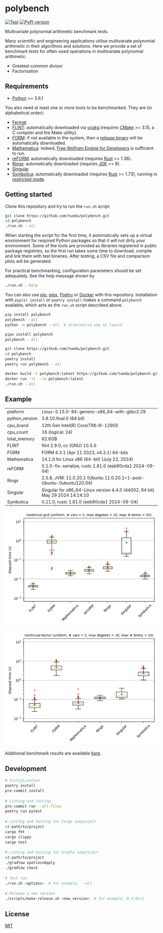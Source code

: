 polybench
=========

[![Test](https://github.com/tueda/polybench/actions/workflows/test.yml/badge.svg?branch=master)](https://github.com/tueda/polybench/actions?query=branch:master)
[![PyPI version](https://badge.fury.io/py/polybench.svg)](https://pypi.org/project/polybench/)

Multivariate polynomial arithmetic benchmark tests.

Many scientific and engineering applications utilise multivariate polynomial
arithmetic in their algorithms and solutions. Here we provide a set of
benchmark tests for often-used operations in multivariate polynomial
arithmetic:

- Greatest common divisor
- Factorisation


Requirements
------------

- [Python](https://www.python.org/) >= 3.6.1

You also need at least one or more tools to be benchmarked.
They are (in alphabetical order):

- [Fermat](https://home.bway.net/lewis/)
- [FLINT](https://flintlib.org/): automatically downloaded via [vcpkg](https://vcpkg.io/)
  (requires [CMake](https://cmake.org/) >= 3.15, a C compiler and the Make utility).
- [FORM](https://www.nikhef.nl/~form/):
  if not available in the system, then
  a [release binary](https://github.com/vermaseren/form/releases)
  will be automatically downloaded.
- [Mathematica](https://www.wolfram.com/mathematica/):
  indeed, [Free Wolfram Engine for Developers](https://www.wolfram.com/engine/) is sufficient to run.
- [reFORM](https://reform.readthedocs.io/en/latest/):
  automatically downloaded
  (requires [Rust](https://www.rust-lang.org/) >= 1.36).
- [Rings](https://rings.readthedocs.io/en/latest/):
  automatically downloaded
  (requires [JDK](https://www.oracle.com/technetwork/java/) >= 8).
- [Singular](https://www.singular.uni-kl.de/)
- [Symbolica](https://symbolica.io/):
  automatically downloaded
  (requires [Rust](https://www.rust-lang.org/) >= 1.73),
  running in [restricted mode](https://symbolica.io/docs/get_started.html#license).


Getting started
---------------

Clone this repository and try to run the `run.sh` script:

```sh
git clone https://github.com/tueda/polybench.git
cd polybench
./run.sh --all
```

When starting the script for the first time, it automatically sets up
a virtual environment for required Python packages so that it will not dirty
your environment. Some of the tools are provided as libraries registered in
public package registries, so the first run takes some time to download,
compile and link them with test binaries. After testing, a CSV file and
comparison plots will be generated.

For practical benchmarking, configuration parameters should be set
adequately. See the help message shown by

```sh
./run.sh --help
```

You can also use [pip](https://pip.pypa.io/en/stable/),
[pipx](https://pipxproject.github.io/pipx/),
[Poetry](https://python-poetry.org/)
or [Docker](https://www.docker.com/) with this repository.
Installation with `pip(x) install` or `poetry install` makes a command
`polybench` available, which acts as the `run.sh` script described above.
```sh
pip install polybench
polybench --all
python -m polybench --all  # alternative way to launch
```
```sh
pipx install polybench
polybench --all
```
```sh
git clone https://github.com/tueda/polybench.git
cd polybench
poetry install
poetry run polybench --all
```
```sh
docker build -t polybench:latest https://github.com/tueda/polybench.git
docker run -it --rm polybench:latest
./run.sh --all
```


Example
-------

|                |                                                                              |
|----------------|------------------------------------------------------------------------------|
| platform       | Linux-5.15.0-84-generic-x86_64-with-glibc2.29                                |
| python_version | 3.8.10.final.0 (64 bit)                                                      |
| cpu_brand      | 12th Gen Intel(R) Core(TM) i9-12900                                          |
| cpu_count      | 16 (logical: 24)                                                             |
| total_memory   | 62.6GB                                                                       |
| FLINT          | flint 2.9.0, cc (GNU) 10.5.0                                                 |
| FORM           | FORM 4.3.1 (Apr 11 2023, v4.3.1) 64-bits                                     |
| Mathematica    | 14.1.0 for Linux x86 (64-bit) (July 22, 2024)                                |
| reFORM         | 0.1.0-fix-serialize, rustc 1.81.0 (eeb90cda1 2024-09-04)                     |
| Rings          | 2.5.8, JVM: 11.0.20.1 (Ubuntu 11.0.20.1+1-post-Ubuntu-0ubuntu120.04)         |
| Singular       | Singular for x86_64-Linux version 4.4.0 (44002, 64 bit) May 29 2024 14:14:10 |
| Symbolica      | 0.11.0, rustc 1.81.0 (eeb90cda1 2024-09-04)                                  |

![nontrivial-gcd](https://raw.githubusercontent.com/tueda/polybench-result/refs/heads/main/0.3.0/05/0002.figures/summary.png)

![nontrivial-factor](https://raw.githubusercontent.com/tueda/polybench-result/refs/heads/main/0.3.0/05/0004.figures/summary.png)

Additional benchmark results are available [here](https://github.com/tueda/polybench-result/tree/main).


Development
-----------

```bash
# Initialisation
poetry install
pre-commit install

# Linting and testing
pre-commit run --all-files
poetry run pytest

# Linting and testing for Cargo subproject
cd path/to/project
cargo fmt
cargo clippy
cargo test

# Linting and testing for Gradle subproject
cd path/to/project
./gradlew spotlessApply
./gradlew check

# Test run
./run.sh <options>  # for example, --all

# Release a new version
./scripts/make-release.sh <new_version>  # for example, 0.3.0rc1
```


License
-------

[MIT](https://github.com/tueda/polybench/blob/master/LICENSE)

